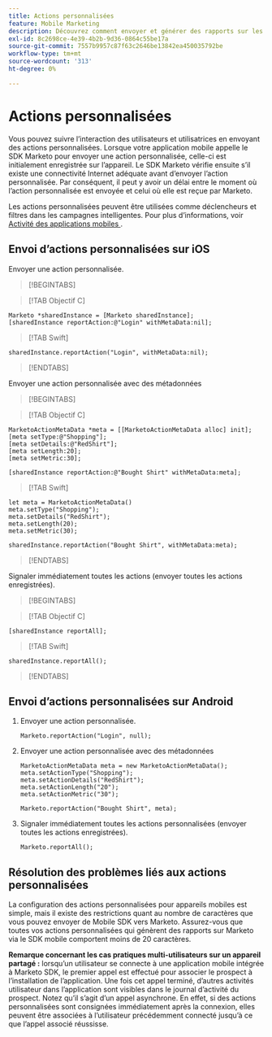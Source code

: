 ```yaml
---
title: Actions personnalisées
feature: Mobile Marketing
description: Découvrez comment envoyer et générer des rapports sur les actions personnalisées avec Marketo Mobile SDK pour iOS et Android, mettre les actions en file d’attente hors ligne, déclencher des campagnes intelligentes et ... .
exl-id: 8c2698ce-4e39-4b2b-9d36-0864c55be17a
source-git-commit: 7557b9957c87f63c2646be13842ea450035792be
workflow-type: tm+mt
source-wordcount: '313'
ht-degree: 0%

---
```


# Actions personnalisées

Vous pouvez suivre l’interaction des utilisateurs et utilisatrices en envoyant des actions personnalisées. Lorsque votre application mobile appelle le SDK Marketo pour envoyer une action personnalisée, celle-ci est initialement enregistrée sur l’appareil. Le SDK Marketo vérifie ensuite s’il existe une connectivité Internet adéquate avant d’envoyer l’action personnalisée. Par conséquent, il peut y avoir un délai entre le moment où l’action personnalisée est envoyée et celui où elle est reçue par Marketo.

Les actions personnalisées peuvent être utilisées comme déclencheurs et filtres dans les campagnes intelligentes. Pour plus d’informations, voir [ Activité des applications mobiles ](https://experienceleague.adobe.com/fr/docs/marketo/using/product-docs/core-marketo-concepts/smart-campaigns/flow-actions/triggers-and-filters-for-mobile-smart-campaigns).

## Envoi d’actions personnalisées sur iOS

Envoyer une action personnalisée.

>[!BEGINTABS]

>[!TAB Objectif C]

```
Marketo *sharedInstance = [Marketo sharedInstance];
[sharedInstance reportAction:@"Login" withMetaData:nil];
```

>[!TAB Swift]

```
sharedInstance.reportAction("Login", withMetaData:nil);
```

>[!ENDTABS]

Envoyer une action personnalisée avec des métadonnées

>[!BEGINTABS]

>[!TAB Objectif C]

```
MarketoActionMetaData *meta = [[MarketoActionMetaData alloc] init];
[meta setType:@"Shopping"];
[meta setDetails:@"RedShirt"];
[meta setLength:20];
[meta setMetric:30];

[sharedInstance reportAction:@"Bought Shirt" withMetaData:meta];
```

>[!TAB Swift]

```
let meta = MarketoActionMetaData()
meta.setType("Shopping");
meta.setDetails("RedShirt");
meta.setLength(20);
meta.setMetric(30);

sharedInstance.reportAction("Bought Shirt", withMetaData:meta);
```

>[!ENDTABS]

Signaler immédiatement toutes les actions (envoyer toutes les actions enregistrées).

>[!BEGINTABS]

>[!TAB Objectif C]

```
[sharedInstance reportAll];
```

>[!TAB Swift]

```
sharedInstance.reportAll();
```

>[!ENDTABS]

## Envoi d’actions personnalisées sur Android

1. Envoyer une action personnalisée.

   ```
   Marketo.reportAction("Login", null);
   ```

1. Envoyer une action personnalisée avec des métadonnées

   ```
   MarketoActionMetaData meta = new MarketoActionMetaData();
   meta.setActionType("Shopping");
   meta.setActionDetails("RedShirt");
   meta.setActionLength("20");
   meta.setActionMetric("30");
   
   Marketo.reportAction("Bought Shirt", meta);
   ```

1. Signaler immédiatement toutes les actions personnalisées (envoyer toutes les actions enregistrées).

   ```
   Marketo.reportAll();
   ```

## Résolution des problèmes liés aux actions personnalisées

La configuration des actions personnalisées pour appareils mobiles est simple, mais il existe des restrictions quant au nombre de caractères que vous pouvez envoyer de Mobile SDK vers Marketo. Assurez-vous que toutes vos actions personnalisées qui génèrent des rapports sur Marketo via le SDK mobile comportent moins de 20 caractères.

**Remarque concernant les cas pratiques multi-utilisateurs sur un appareil partagé :** lorsqu’un utilisateur se connecte à une application mobile intégrée à Marketo SDK, le premier appel est effectué pour associer le prospect à l’installation de l’application. Une fois cet appel terminé, d’autres activités utilisateur dans l’application sont visibles dans le journal d’activité du prospect. Notez qu’il s’agit d’un appel asynchrone. En effet, si des actions personnalisées sont consignées immédiatement après la connexion, elles peuvent être associées à l’utilisateur précédemment connecté jusqu’à ce que l’appel associé réussisse.
